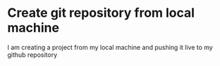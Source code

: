 # Create git repository from local machine

I am creating a project from my local machine and pushing it live to my github repository